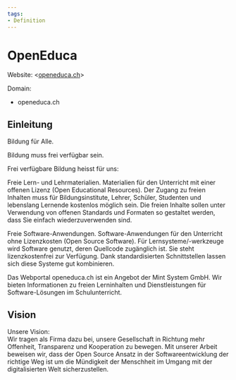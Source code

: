 ```yaml
---
tags:
- Definition
---
```

# OpenEduca

Website: <[openeduca.ch](https://manager.infomaniak.com/v3/317103/ng/domain/1701908/dashboard)>

Domain:

- openeduca.ch

## Einleitung

Bildung für Alle.

Bildung muss frei verfügbar sein.

Frei verfügbare Bildung heisst für uns:

Freie Lern- und Lehrmaterialien. Materialien für den Unterricht mit einer offenen Lizenz (Open Educational Resources).
Der Zugang zu freien Inhalten muss für Bildungsinstitute, Lehrer, Schüler, Studenten und lebenslang Lernende kostenlos möglich sein. Die freien Inhalte sollen unter Verwendung von offenen Standards und Formaten so gestaltet werden, dass Sie einfach wiederzuverwenden sind.

Freie Software-Anwendungen. Software-Anwendungen für den Unterricht ohne Lizenzkosten (Open Source Software).
Für Lernsysteme/-werkzeuge wird Software genutzt, deren Quellcode zugänglich ist. Sie steht lizenzkostenfrei zur Verfügung. Dank standardisierten Schnittstellen lassen sich diese Systeme gut kombinieren.

Das Webportal openeduca.ch ist ein Angebot der Mint System GmbH. Wir bieten Informationen zu freien Lerninhalten und Dienstleistungen für Software-Lösungen im Schulunterricht.

## Vision

Unsere Vision:  
Wir tragen als Firma dazu bei, unsere Gesellschaft in Richtung mehr Offenheit, Transparenz und Kooperation zu bewegen. Mit unserer Arbeit beweisen wir, dass der Open Source Ansatz in der Softwareentwicklung der richtige Weg ist um die Mündigkeit der Menschheit im Umgang mit der digitalisierten Welt sicherzustellen. 